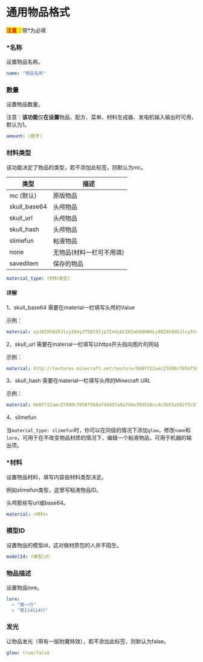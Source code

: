 # 通用物品格式

<mark style="color:red;">**注意：**</mark>带\*为必填

### \*名称

设置物品名称。

```yaml
name: "物品名称"
```

### 数量

设置物品数量。

注意：**该功能**仅**在设置**物品、配方、菜单、材料生成器、发电机输入输出时可用，默认为1。

```yaml
amount: (数字)
```

### 材料类型

该功能决定了物品的类型，若不添加此标签，则默认为mc。

| 类型                   | 描述             |
| -------------------- | -------------- |
| mc (默认)            | 原版物品 |
| skull\_base64        | 头颅物品 |
| skull\_url           | 头颅物品 |
| skull\_hash          | 头颅物品 |
| slimefun             | 粘液物品 |
| none                 | 无物品(材料一栏可不用填)   |
| saveditem            | 保存的物品 |

```yaml
material_type: (材料类型)
```

#### 详解

1、skull\_base64 需要在material一栏填写头颅的Value

示例：

```yaml
material: eyJ0ZXh0dXJlcyI6eyJTS0lOIjp7InVybCI6Imh0dHA6Ly90ZXh0dXJlcy5taW5lY3JhZnQubmV0L3RleHR1cmUvYmIwZjcyMmFlYzI3NDkwY2YwNTZmNTYwYWZkZDQ1N2EwYTc5NGU3MDM1NTZjYzRjM2I1MWE1ODJmNWM1N2FhNCJ9fX0=
```

2、skull\_url 需要在material一栏填写以https开头指向图片的网站

示例：

```yaml
material: http://textures.minecraft.net/texture/bb0f722aec27490cf056f560afdd457a0a794e703556cc4c3b51a582f5c57aa4
```

3、skull\_hash 需要在material一栏填写头颅的Minecraft URL

示例：

```yaml
material: bb0f722aec27490cf056f560afdd457a0a794e703556cc4c3b51a582f5c57aa4
```

4、slimefun

当`material_type: slimefun`时，你可以在同级的情况下添加`glow`，修改`name`和`lore`，可用于在不改变物品材质的情况下，编辑一个粘液物品，可用于机器的输出项。

### \*材料

设置物品材料，填写内容由材料类型决定。

例如slimefun类型，这里写粘液物品ID。

头颅那些写url或base64。

```yaml
material: <材料>
```

### 模型ID

设置物品的模型id，这对做材质包的人并不陌生。

```yaml
modelId: (模型id)
```

### 物品描述

设置物品lore。

```yaml
lore:
  - "第一行"
  - "第114514行"
```

### 发光

让物品发光（带有一层附魔特效），若不添加此标签，则默认为false。

```yaml
glow: true/false
```
